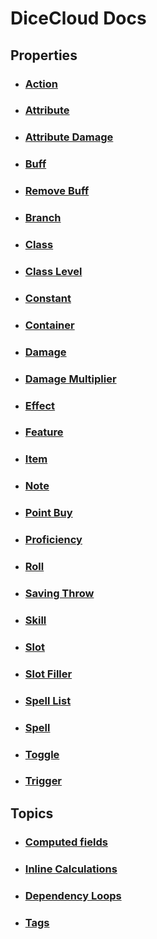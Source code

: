 # DiceCloud Docs

## Properties

- ### [Action](/docs/property/action)
- ### [Attribute](/docs/property/attribute)
- ### [Attribute Damage](/docs/property/attribute-damage)
- ### [Buff](/docs/property/buff)
- ### [Remove Buff](/docs/property/remove-buff)
- ### [Branch](/docs/property/branch)
- ### [Class](/docs/property/class)
- ### [Class Level](/docs/property/class-level)
- ### [Constant](/docs/property/constant)
- ### [Container](/docs/property/container)
- ### [Damage](/docs/property/damage)
- ### [Damage Multiplier](/docs/property/damage-multiplier)
- ### [Effect](/docs/property/effect)
- ### [Feature](/docs/property/feature)
- ### [Item](/docs/property/item)
- ### [Note](/docs/property/note)
- ### [Point Buy](/docs/property/point-buy)
- ### [Proficiency](/docs/property/proficiency)
- ### [Roll](/docs/property/roll)
- ### [Saving Throw](/docs/property/saving-throw)
- ### [Skill](/docs/property/skill)
- ### [Slot](/docs/property/slot)
- ### [Slot Filler](/docs/property/slot-filler)
- ### [Spell List](/docs/property/spell-list)
- ### [Spell](/docs/property/spell)
- ### [Toggle](/docs/property/toggle)
- ### [Trigger](/docs/property/trigger)

## Topics

- ### [Computed fields](/docs/computed-fields)
- ### [Inline Calculations](/docs/inline-calculations)
- ### [Dependency Loops](/docs/dependency-loops)
- ### [Tags](/docs/tags)
